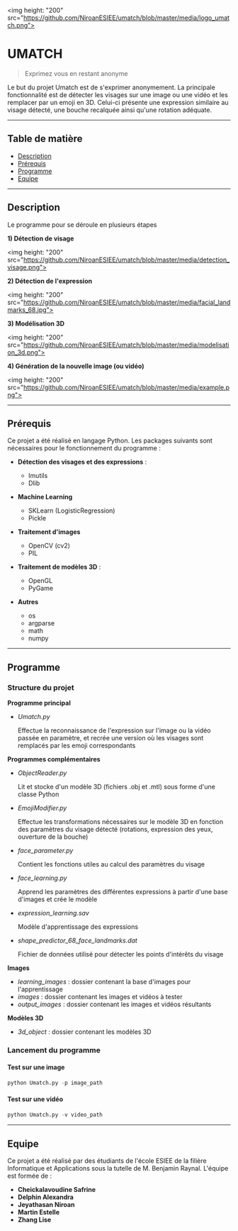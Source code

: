 <img height: "200" src="https://github.com/NiroanESIEE/umatch/blob/master/media/logo_umatch.png">

# UMATCH
> Exprimez vous en restant anonyme

Le but du projet Umatch est de s'exprimer anonymement. La principale fonctionnalité est de détecter les visages sur une image ou une vidéo et les remplacer par un emoji en 3D. Celui-ci présente une expression similaire au visage détecté, une bouche recalquée ainsi qu'une rotation adéquate.

---

## Table de matière

- [Description](#Description)
- [Prérequis](#prerequis)
- [Programme](#programme)
- [Equipe](#equipe)

---

## Description

Le programme pour se déroule en plusieurs étapes

**1) Détection de visage**

<img height: "200" src="https://github.com/NiroanESIEE/umatch/blob/master/media/detection_visage.png">

**2) Détection de l'expression**

<img height: "200" src="https://github.com/NiroanESIEE/umatch/blob/master/media/facial_landmarks_68.jpg">

**3) Modélisation 3D**

<img height: "200" src="https://github.com/NiroanESIEE/umatch/blob/master/media/modelisation_3d.png">

**4) Génération de la nouvelle image (ou vidéo)**

<img height: "200" src="https://github.com/NiroanESIEE/umatch/blob/master/media/example.png">

---

## Prérequis

Ce projet a été réalisé en langage Python. Les packages suivants sont nécessaires pour le fonctionnement du programme :

- **Détection des visages et des expressions** :
	- Imutils
	- Dlib

- **Machine Learning**
	- SKLearn (LogisticRegression)
	- Pickle
	
- **Traitement d'images**
	- OpenCV (cv2)
	- PIL
	
- **Traitement de modèles 3D** :
	- OpenGL
	- PyGame

- **Autres**
	- os
	- argparse
	- math
	- numpy

---
	
## Programme

### Structure du projet

**Programme principal**

- *Umatch.py*

	Effectue la reconnaissance de l'expression sur l'image ou la vidéo passée en paramètre, et recrée une version où les visages sont remplacés par les emoji correspondants
	
**Programmes complémentaires**

- *ObjectReader.py*

	Lit et stocke d'un modèle 3D (fichiers .obj et .mtl) sous forme d'une classe Python

- *EmojiModifier.py*

	Effectue les transformations nécessaires sur le modèle 3D en fonction des paramètres du visage détecté (rotations, expression des yeux, ouverture de la bouche)

- *face_parameter.py*

	Contient les fonctions utiles au calcul des paramètres du visage
	
- *face_learning.py*

	Apprend les paramètres des différentes expressions à partir d'une base d'images et crée le modèle

- *expression_learning.sav*

	Modèle d'apprentissage des expressions

- *shape_predictor_68_face_landmarks.dat*

	Fichier de données utilisé pour détecter les points d'intérêts du visage
	
**Images**

- *learning_images* : dossier contenant la base d'images pour l'apprentissage
- *images* : dossier contenant les images et vidéos à tester
- *output_images* : dossier contenant les images et vidéos résultants
	
**Modèles 3D**

- *3d_object* : dossier contenant les modèles 3D

### Lancement du programme

#### Test sur une image

```python
python Umatch.py -p image_path
```

#### Test sur une vidéo

```python
python Umatch.py -v video_path
```

---

## Equipe

Ce projet a été réalisé par des étudiants de l'école ESIEE de la filière Informatique et Applications sous la tutelle de M. Benjamin Raynal.
L'équipe est formée de :
- **Cheickalavoudine Safrine**
- **Delphin Alexandra**
- **Jeyathasan Niroan**
- **Martin Estelle**
- **Zhang Lise**
